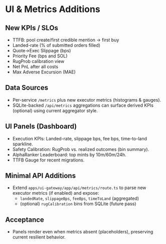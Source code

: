 # UI & Metrics Additions

## New KPIs / SLOs

- TTFB: pool create/first credible mention → first buy
- Landed-rate (% of submitted orders filled)
- Quote→Exec Slippage (bps)
- Priority Fee (bps and SOL)
- RugProb calibration view
- Net PnL after all costs
- Max Adverse Excursion (MAE)

## Data Sources

- Per-service `/metrics` plus new executor metrics (histograms & gauges).
- SQLite-backed `/api/metrics` aggregations can surface derived KPIs (optional) using current aggregator style.

## UI Panels (Dashboard)

- Execution KPIs: Landed-rate, slippage bps, fee bps, time-to-land sparkline.
- Safety Calibration: RugProb vs. realized outcomes (bin summary).
- AlphaRanker Leaderboard: top mints by 10m/60m/24h.
- TTFB Gauge for recent migrations.

## Minimal API Additions

- Extend `apps/ui-gateway/app/api/metrics/route.ts` to parse new executor metrics (if enabled) and expose:
  - `landedRate`, `slippageBps`, `feeBps`, `timeToLand` (aggregated)
  - (optional) `rugCalibration` bins from SQLite (future pass)

## Acceptance

- Panels render even when metrics absent (placeholders), preserving current resilient behavior.

